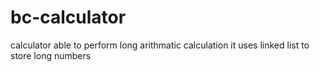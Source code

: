 # bc-calculator
calculator able to perform long arithmatic calculation
it uses linked list to store long numbers
